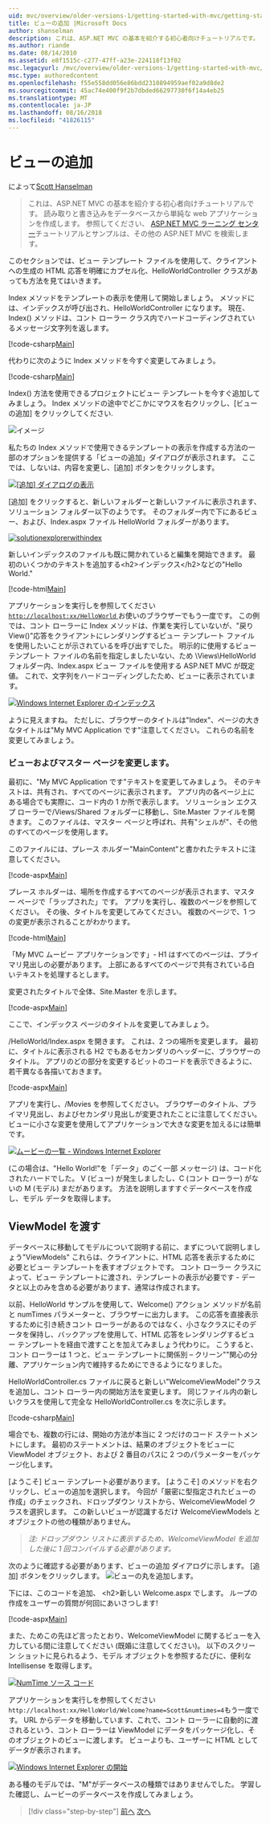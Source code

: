 ```yaml
---
uid: mvc/overview/older-versions-1/getting-started-with-mvc/getting-started-with-mvc-part3
title: ビューの追加 |Microsoft Docs
author: shanselman
description: これは、ASP.NET MVC の基本を紹介する初心者向けチュートリアルです。 読み取りと書き込みをデータベースから単純な web アプリケーションを作成します。
ms.author: riande
ms.date: 08/14/2010
ms.assetid: e8f1515c-c277-47ff-a23e-224118f13f02
msc.legacyurl: /mvc/overview/older-versions-1/getting-started-with-mvc/getting-started-with-mvc-part3
msc.type: authoredcontent
ms.openlocfilehash: f55e558dd056e86bdd2310894959aef02a9d8de2
ms.sourcegitcommit: 45ac74e400f9f2b7dbded66297730f6f14a4eb25
ms.translationtype: MT
ms.contentlocale: ja-JP
ms.lasthandoff: 08/16/2018
ms.locfileid: "41826115"
---
```

<a name="adding-a-view"></a>ビューの追加
====================
によって[Scott Hanselman](https://github.com/shanselman)

> これは、ASP.NET MVC の基本を紹介する初心者向けチュートリアルです。 読み取りと書き込みをデータベースから単純な web アプリケーションを作成します。 参照してください、 [ASP.NET MVC ラーニング センター](../../../index.md)チュートリアルとサンプルは、その他の ASP.NET MVC を検索します。


このセクションでは、ビュー テンプレート ファイルを使用して、クライアントへの生成の HTML 応答を明確にカプセル化、HelloWorldController クラスがあっても方法を見てはいきます。

Index メソッドをテンプレートの表示を使用して開始しましょう。 メソッドには、インデックスが呼び出され、HelloWorldController になります。 現在、Index() メソッドは、コント ローラー クラス内でハードコーディングされているメッセージ文字列を返します。

[!code-csharp[Main](getting-started-with-mvc-part3/samples/sample1.cs)]

代わりに次のように Index メソッドを今すぐ変更してみましょう。

[!code-csharp[Main](getting-started-with-mvc-part3/samples/sample2.cs)]

Index() 方法を使用できるプロジェクトにビュー テンプレートを今すぐ追加してみましょう。 Index メソッドの途中でどこかにマウスを右クリックし、[ビューの追加] をクリックしてください.

![イメージ](getting-started-with-mvc-part3/_static/image1.png)

私たちの Index メソッドで使用できるテンプレートの表示を作成する方法の一部のオプションを提供する「ビューの追加」ダイアログが表示されます。 ここでは、しないは、内容を変更し、[追加] ボタンをクリックします。

[![[追加] ダイアログの表示](getting-started-with-mvc-part3/_static/image3.png)](getting-started-with-mvc-part3/_static/image2.png)

[追加] をクリックすると、新しいフォルダーと新しいファイルに表示されます、ソリューション フォルダー以下のようです。 そのフォルダー内で下にあるビュー、および、Index.aspx ファイル HelloWorld フォルダーがあります。

[![solutionexplorerwithindex](getting-started-with-mvc-part3/_static/image5.png)](getting-started-with-mvc-part3/_static/image4.png)

新しいインデックスのファイルも既に開かれていると編集を開始できます。 最初のいくつかのテキストを追加する&lt;h2&gt;インデックス&lt;/h2&gt;などの"Hello World."

[!code-html[Main](getting-started-with-mvc-part3/samples/sample3.html)]

アプリケーションを実行しを参照してください[ `http://localhost:xx/HelloWorld` ](http://localhostxx)お使いのブラウザーでもう一度です。 この例では、コント ローラーに Index メソッドは、作業を実行していないが、"戻り View()"応答をクライアントにレンダリングするビュー テンプレート ファイルを使用したいことが示されているを呼び出すでした。 明示的に使用するビュー テンプレート ファイルの名前を指定しましたいない、ため \Views\HelloWorld フォルダー内、Index.aspx ビュー ファイルを使用する ASP.NET MVC が既定値。 これで、文字列をハードコーディングしたため、ビューに表示されています。

[![Windows Internet Explorer のインデックス](getting-started-with-mvc-part3/_static/image7.png)](getting-started-with-mvc-part3/_static/image6.png)

ように見えますね。 ただしに、ブラウザーのタイトルは"Index"、ページの大きなタイトルは"My MVC Application です"注意してください。 これらの名前を変更してみましょう。

### <a name="changing-views-and-master-pages"></a>ビューおよびマスター ページを変更します。

最初に、"My MVC Application です"テキストを変更してみましょう。 そのテキストは、共有され、すべてのページに表示されます。 アプリ内の各ページ上にある場合でも実際に、コード内の 1 か所で表示します。 ソリューション エクスプ ローラーで/Views/Shared フォルダーに移動し、Site.Master ファイルを開きます。 このファイルは、マスター ページと呼ばれ、共有"シェルが"、その他のすべてのページを使用します。

このファイルには、プレース ホルダー"MainContent"と書かれたテキストに注意してください。

[!code-aspx[Main](getting-started-with-mvc-part3/samples/sample4.aspx)]

プレース ホルダーは、場所を作成するすべてのページが表示されます、マスター ページで「ラップされた」です。 アプリを実行し、複数のページを参照してください。 その後、タイトルを変更してみてください。 複数のページで、1 つの変更が表示されることがわかります。

[!code-html[Main](getting-started-with-mvc-part3/samples/sample5.html)]

「My MVC ムービー アプリケーションです」- H1 はすべてのページは、プライマリ見出しの必要があります。 上部にあるすべてのページで共有されている白いテキストを処理するとします。

変更されたタイトルで全体、Site.Master を示します。

[!code-aspx[Main](getting-started-with-mvc-part3/samples/sample6.aspx)]

ここで、インデックス ページのタイトルを変更してみましょう。

/HelloWorld/Index.aspx を開きます。 これは、2 つの場所を変更します。 最初に、タイトルに表示される H2 でもあるセカンダリのヘッダーに、ブラウザーのタイトル。 アプリのどの部分を変更するビットのコードを表示できるように、若干異なる各描いておきます。

[!code-aspx[Main](getting-started-with-mvc-part3/samples/sample7.aspx)]

アプリを実行し、/Movies を参照してください。 ブラウザーのタイトル、プライマリ見出し、およびセカンダリ見出しが変更されたことに注意してください。 ビューに小さな変更を使用してアプリケーションで大きな変更を加えるには簡単です。

[![ムービーの一覧 - Windows Internet Explorer](getting-started-with-mvc-part3/_static/image9.png)](getting-started-with-mvc-part3/_static/image8.png)

(この場合は、"Hello World!"を「データ」のごく一部 メッセージ) は、コード化されたハードでした。 V (ビュー) が発生しましたし、C (コント ローラー) がないの M (モデル) まだがあります。 方法を説明しますすぐデータベースを作成し、モデル データを取得します。

## <a name="passing-a-viewmodel"></a>ViewModel を渡す

データベースに移動してモデルについて説明する前に、まずについて説明しましょう"ViewModels" これらは、クライアントに、HTML 応答を表示するために必要とビュー テンプレートを表すオブジェクトです。 コント ローラー クラスによって、ビュー テンプレートに渡され、テンプレートの表示が必要です - データと以上のみを含める必要があります、通常は作成されます。

以前、HelloWorld サンプルを使用して、Welcome() アクション メソッドが名前と numTimes パラメーターと、ブラウザーに出力します。 この応答を直接表示するために引き続きコント ローラーがあるのではなく、小さなクラスにそのデータを保持し、バックアップを使用して、HTML 応答をレンダリングするビュー テンプレートを経由で渡すことを加えてみましょう代わりに。 こうすると、コント ローラーは 1 つと、ビュー テンプレートに関係別 – クリーン""関心の分離、アプリケーション内で維持するためにできるようになりました。

HelloWorldController.cs ファイルに戻ると新しい"WelcomeViewModel"クラスを追加し、コント ローラー内の開始方法を変更します。 同じファイル内の新しいクラスを使用して完全な HelloWorldController.cs を次に示します。

[!code-csharp[Main](getting-started-with-mvc-part3/samples/sample8.cs)]

場合でも、複数の行には、開始の方法が本当に 2 つだけのコード ステートメントにします。 最初のステートメントは、結果のオブジェクトをビューに ViewModel オブジェクト、および 2 番目のパスに 2 つのパラメーターをパッケージ化します。

[ようこそ] ビュー テンプレート必要があります。 [ようこそ] のメソッドを右クリックし、ビューの追加を選択します。 今回が「厳密に型指定されたビューの作成」のチェックされ、ドロップダウン リストから、WelcomeViewModel クラスを選択します。 この新しいビューが認識するだけ WelcomeViewModels とオブジェクトの他の種類がありません。

> *注: ドロップダウン リストに表示するため、WelcomeViewModel を追加した後に 1 回コンパイルする必要があります。*


次のように確認する必要があります、ビューの追加 ダイアログに示します。 [追加] ボタンをクリックします。 ![ビューの丸を追加します。](getting-started-with-mvc-part3/_static/image10.png)

下には、このコードを追加、 &lt;h2&gt;新しい Welcome.aspx でします。 ループの作成をユーザーの質問が何回にあいさつします!

[!code-aspx[Main](getting-started-with-mvc-part3/samples/sample9.aspx)]

また、ためこの先ほど言ったとおり、WelcomeViewModel に関するビューを入力している間に注意してください (既婚に注意してください)。 以下のスクリーン ショットに見られるよう、モデル オブジェクトを参照するたびに、便利な Intellisense を取得します。

[![NumTime ソース コード](getting-started-with-mvc-part3/_static/image12.png)](getting-started-with-mvc-part3/_static/image11.png)

アプリケーションを実行しを参照してください`http://localhost:xx/HelloWorld/Welcome?name=Scott&numtimes=4`もう一度です。 URL からデータを移動しています、これで、コント ローラーに自動的に渡されるという、コント ローラーは ViewModel にデータをパッケージ化し、そのオブジェクトのビューに渡します。 ビューよりも、ユーザーに HTML としてデータが表示されます。

[![Windows Internet Explorer の開始](getting-started-with-mvc-part3/_static/image14.png)](getting-started-with-mvc-part3/_static/image13.png)

ある種のモデルでは、"M"がデータベースの種類ではありませんでした。 学習した確認し、ムービーのデータベースを作成してみましょう。

> [!div class="step-by-step"]
> [前へ](getting-started-with-mvc-part2.md)
> [次へ](getting-started-with-mvc-part4.md)

